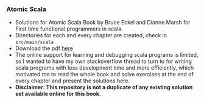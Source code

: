 ### Atomic Scala

+ Solutions for Atomic Scala Book by Bruce Eckel and Dianne Marsh for First time functional programmers in scala.  
+ Directories for each and every chapter are created, check in `src/main/scala`  
+ Download the pdf [here](https://github.com/absognety/atomic-scala/blob/master/Atomic%20Scala.pdf)  
+ The online support for learning and debugging scala programs is limited, so I wanted to have my own stackoverflow thread to turn to for writing scala programs with less development time and more efficiently, which motivated me to read the whole book and solve exercises at the end of every chapter and present the solutions here.  
+ **Disclaimer: This repository is not a duplicate of any existing solution set available online for this book.** 
